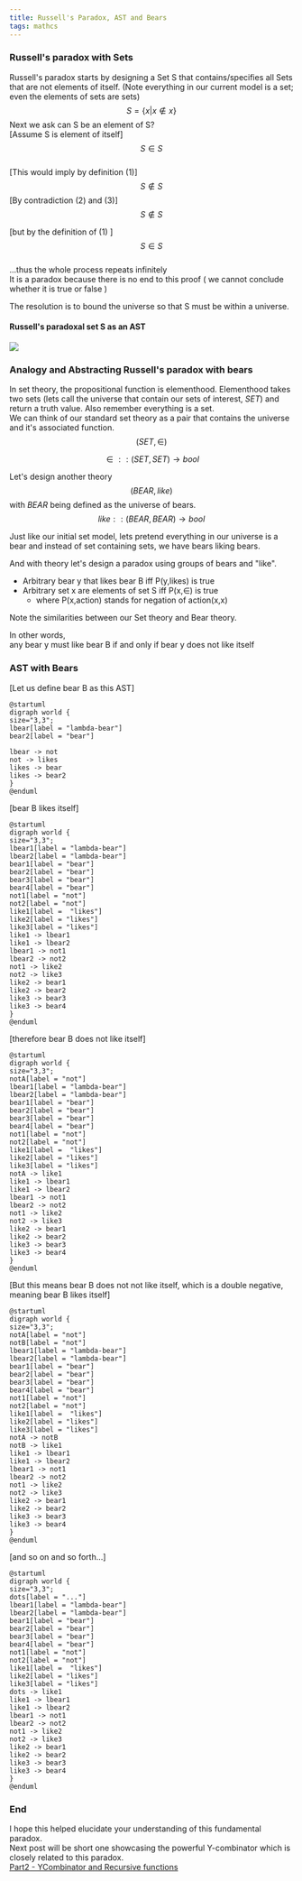 ```yaml
---
title: Russell's Paradox, AST and Bears
tags: mathcs
---
```

### Russell's paradox with Sets 

Russell's paradox starts by designing a Set S that contains/specifies all Sets that are not elements of itself. (Note everything in our current model is a set; even the elements of sets are sets)
$$ S = \{ x | x \notin x \} \tag{1}$$
Next we ask can S be an element of S?  
[Assume S is element of itself] 
$$S \in S \tag{2}$$   
[This would imply by definition (1)]
$$S \notin S \tag{3}$$
[By contradiction (2) and (3)]  
$$S \notin S \tag{4}$$

[but by the definition of (1) ]  
$$S \in S \tag{5}$$  
...thus the whole process repeats infinitely  
It is a paradox because there is no end to this proof ( we cannot conclude whether it is true or false )

The resolution is to bound the universe so that S must be within a universe.  

#### Russell's paradoxal set S as an AST

![](/images/ycomb/ycombinator.svg)  



### Analogy and Abstracting Russell's paradox with bears
In set theory, the propositional function is elementhood.
Elementhood takes two sets (lets call the universe that contain our sets of interest, $SET$) and return a truth value. Also remember everything is a set.  
We can think of our standard set theory as a pair that contains the universe and it's associated function.
$$(SET,\in)$$

$$ \in :: (SET,SET) \rightarrow bool $$ 



Let's design another theory $$(BEAR, like)$$ with $BEAR$ being defined as the universe of bears.  
$$ like :: (BEAR,BEAR) \rightarrow bool $$

Just like our initial set model, lets pretend everything in our universe is a bear and instead of set containing sets, we have bears liking bears.  

And with theory let's design a paradox using groups of bears and "like".



* Arbitrary bear y that likes bear B iff P(y,likes) is true 
* Arbitrary set x are elements of set S iff P(x,$\in$) is true 
    * where P(x,action) stands for negation of action(x,x) 

Note the similarities between our Set theory and Bear theory.

In other words,  
any bear y must like bear B if and only if bear y does not like itself

### AST with Bears

[Let us define bear B as this AST]  

```plantuml
@startuml
digraph world {
size="3,3";
lbear[label = "lambda-bear"]
bear2[label = "bear"]

lbear -> not 
not -> likes
likes -> bear
likes -> bear2
}
@enduml
```


[bear B likes itself]  
```plantuml
@startuml
digraph world {
size="3,3";
lbear1[label = "lambda-bear"]
lbear2[label = "lambda-bear"]
bear1[label = "bear"]
bear2[label = "bear"]
bear3[label = "bear"]
bear4[label = "bear"]
not1[label = "not"]
not2[label = "not"]
like1[label =  "likes"]
like2[label = "likes"]
like3[label = "likes"]
like1 -> lbear1
like1 -> lbear2
lbear1 -> not1
lbear2 -> not2
not1 -> like2
not2 -> like3
like2 -> bear1
like2 -> bear2
like3 -> bear3
like3 -> bear4
}
@enduml
```


[therefore bear B does not like itself]  
```plantuml
@startuml
digraph world {
size="3,3";
notA[label = "not"]
lbear1[label = "lambda-bear"]
lbear2[label = "lambda-bear"]
bear1[label = "bear"]
bear2[label = "bear"]
bear3[label = "bear"]
bear4[label = "bear"]
not1[label = "not"]
not2[label = "not"]
like1[label =  "likes"]
like2[label = "likes"]
like3[label = "likes"]
notA -> like1
like1 -> lbear1
like1 -> lbear2
lbear1 -> not1
lbear2 -> not2
not1 -> like2
not2 -> like3
like2 -> bear1
like2 -> bear2
like3 -> bear3
like3 -> bear4
}
@enduml
```


[But this means bear B does not not like itself, which is a double negative, meaning bear B likes itself]
```plantuml
@startuml
digraph world {
size="3,3";
notA[label = "not"]
notB[label = "not"]
lbear1[label = "lambda-bear"]
lbear2[label = "lambda-bear"]
bear1[label = "bear"]
bear2[label = "bear"]
bear3[label = "bear"]
bear4[label = "bear"]
not1[label = "not"]
not2[label = "not"]
like1[label =  "likes"]
like2[label = "likes"]
like3[label = "likes"]
notA -> notB
notB -> like1
like1 -> lbear1
like1 -> lbear2
lbear1 -> not1
lbear2 -> not2
not1 -> like2
not2 -> like3
like2 -> bear1
like2 -> bear2
like3 -> bear3
like3 -> bear4
}
@enduml
```


[and so on and so forth...]  
```plantuml
@startuml
digraph world {
size="3,3";
dots[label = "..."]
lbear1[label = "lambda-bear"]
lbear2[label = "lambda-bear"]
bear1[label = "bear"]
bear2[label = "bear"]
bear3[label = "bear"]
bear4[label = "bear"]
not1[label = "not"]
not2[label = "not"]
like1[label =  "likes"]
like2[label = "likes"]
like3[label = "likes"]
dots -> like1
like1 -> lbear1
like1 -> lbear2
lbear1 -> not1
lbear2 -> not2
not1 -> like2
not2 -> like3
like2 -> bear1
like2 -> bear2
like3 -> bear3
like3 -> bear4
}
@enduml
```


### End
I hope this helped elucidate your understanding of this fundamental paradox.  
Next post will be short one showcasing the powerful Y-combinator which is closely related to this paradox.  
[Part2 - YCombinator and Recursive  functions](/posts/2018-05-23-YParadox2.html)